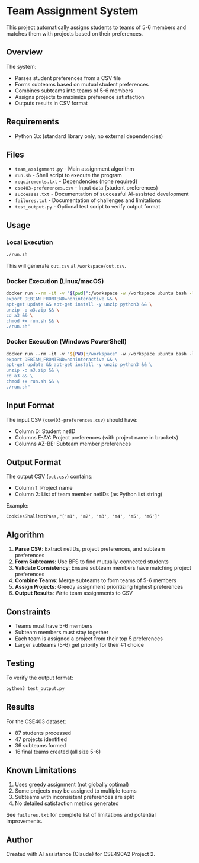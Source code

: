 # Team Assignment System

This project automatically assigns students to teams of 5-6 members and matches them with projects based on their preferences.

## Overview

The system:
- Parses student preferences from a CSV file
- Forms subteams based on mutual student preferences
- Combines subteams into teams of 5-6 members
- Assigns projects to maximize preference satisfaction
- Outputs results in CSV format

## Requirements

- Python 3.x (standard library only, no external dependencies)

## Files

- `team_assignment.py` - Main assignment algorithm
- `run.sh` - Shell script to execute the program
- `requirements.txt` - Dependencies (none required)
- `cse403-preferences.csv` - Input data (student preferences)
- `successes.txt` - Documentation of successful AI-assisted development
- `failures.txt` - Documentation of challenges and limitations
- `test_output.py` - Optional test script to verify output format

## Usage

### Local Execution

```bash
./run.sh
```

This will generate `out.csv` at `/workspace/out.csv`.

### Docker Execution (Linux/macOS)

```bash
docker run --rm -it -v "$(pwd)":/workspace -w /workspace ubuntu bash -lc "\
export DEBIAN_FRONTEND=noninteractive && \
apt-get update && apt-get install -y unzip python3 && \
unzip -o a3.zip && \
cd a3 && \
chmod +x run.sh && \
./run.sh"
```

### Docker Execution (Windows PowerShell)

```powershell
docker run --rm -it -v "${PWD}:/workspace" -w /workspace ubuntu bash -lc "\
export DEBIAN_FRONTEND=noninteractive && \
apt-get update && apt-get install -y unzip python3 && \
unzip -o a3.zip && \
cd a3 && \
chmod +x run.sh && \
./run.sh"
```

## Input Format

The input CSV (`cse403-preferences.csv`) should have:
- Column D: Student netID
- Columns E-AY: Project preferences (with project name in brackets)
- Columns AZ-BE: Subteam member preferences

## Output Format

The output CSV (`out.csv`) contains:
- Column 1: Project name
- Column 2: List of team member netIDs (as Python list string)

Example:
```
CookiesShallNotPass,"['m1', 'm2', 'm3', 'm4', 'm5', 'm6']"
```

## Algorithm

1. **Parse CSV**: Extract netIDs, project preferences, and subteam preferences
2. **Form Subteams**: Use BFS to find mutually-connected students
3. **Validate Consistency**: Ensure subteam members have matching project preferences
4. **Combine Teams**: Merge subteams to form teams of 5-6 members
5. **Assign Projects**: Greedy assignment prioritizing highest preferences
6. **Output Results**: Write team assignments to CSV

## Constraints

- Teams must have 5-6 members
- Subteam members must stay together
- Each team is assigned a project from their top 5 preferences
- Larger subteams (5-6) get priority for their #1 choice

## Testing

To verify the output format:

```bash
python3 test_output.py
```

## Results

For the CSE403 dataset:
- 87 students processed
- 47 projects identified  
- 36 subteams formed
- 16 final teams created (all size 5-6)

## Known Limitations

1. Uses greedy assignment (not globally optimal)
2. Some projects may be assigned to multiple teams
3. Subteams with inconsistent preferences are split
4. No detailed satisfaction metrics generated

See `failures.txt` for complete list of limitations and potential improvements.

## Author

Created with AI assistance (Claude) for CSE490A2 Project 2.

